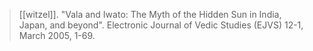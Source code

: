 > [[witzel]]. "Vala and Iwato: The Myth of the Hidden Sun in India, Japan, and beyond". Electronic Journal of Vedic Studies (EJVS) 12-1, March 2005, 1-69.